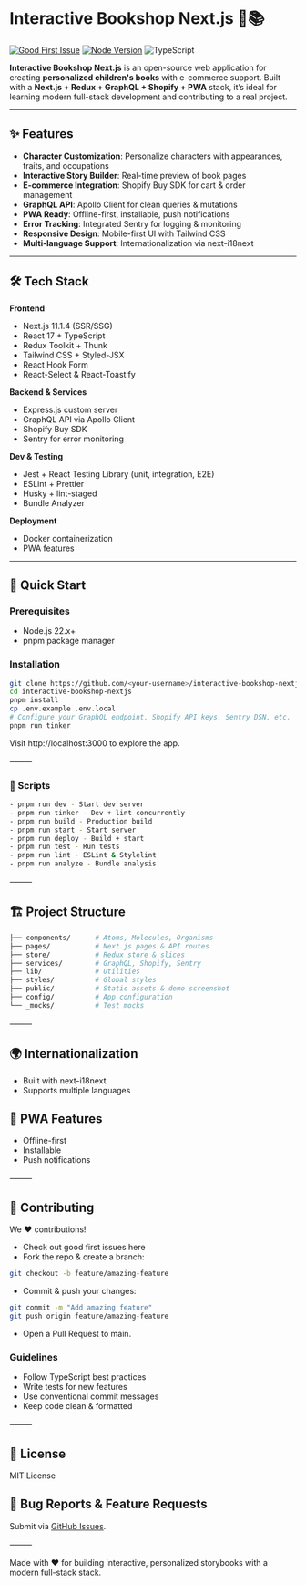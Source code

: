 # Interactive Bookshop Next.js 🚀📚

[![Good First Issue](https://img.shields.io/badge/good%20first%20issue-friendly-brightgreen)](https://github.com/taufiqelrahman/interactive-bookshop-nextjs/issues?q=is%3Aissue+is%3Aopen+label%3A%22good+first+issue%22)
[![Node Version](https://img.shields.io/badge/node-22.x-brightgreen)](https://nodejs.org/)
![TypeScript](https://img.shields.io/badge/TS-4.9.5-blue)

**Interactive Bookshop Next.js** is an open-source web application for creating **personalized children's books** with e-commerce support. Built with a **Next.js + Redux + GraphQL + Shopify + PWA** stack, it’s ideal for learning modern full-stack development and contributing to a real project.

---

## ✨ Features

- **Character Customization**: Personalize characters with appearances, traits, and occupations
- **Interactive Story Builder**: Real-time preview of book pages
- **E-commerce Integration**: Shopify Buy SDK for cart & order management
- **GraphQL API**: Apollo Client for clean queries & mutations
- **PWA Ready**: Offline-first, installable, push notifications
- **Error Tracking**: Integrated Sentry for logging & monitoring
- **Responsive Design**: Mobile-first UI with Tailwind CSS
- **Multi-language Support**: Internationalization via next-i18next

---

## 🛠 Tech Stack

**Frontend**

- Next.js 11.1.4 (SSR/SSG)
- React 17 + TypeScript
- Redux Toolkit + Thunk
- Tailwind CSS + Styled-JSX
- React Hook Form
- React-Select & React-Toastify

**Backend & Services**

- Express.js custom server
- GraphQL API via Apollo Client
- Shopify Buy SDK
- Sentry for error monitoring

**Dev & Testing**

- Jest + React Testing Library (unit, integration, E2E)
- ESLint + Prettier
- Husky + lint-staged
- Bundle Analyzer

**Deployment**

- Docker containerization
- PWA features

---

## 🚀 Quick Start

### Prerequisites

- Node.js 22.x+
- pnpm package manager

### Installation

```bash
git clone https://github.com/<your-username>/interactive-bookshop-nextjs.git
cd interactive-bookshop-nextjs
pnpm install
cp .env.example .env.local
# Configure your GraphQL endpoint, Shopify API keys, Sentry DSN, etc.
pnpm run tinker
```

Visit http://localhost:3000 to explore the app.

⸻

### 📜 Scripts

```bash
- pnpm run dev - Start dev server
- pnpm run tinker - Dev + lint concurrently
- pnpm run build - Production build
- pnpm run start - Start server
- pnpm run deploy - Build + start
- pnpm run test - Run tests
- pnpm run lint - ESLint & Stylelint
- pnpm run analyze - Bundle analysis
```

⸻

## 🏗 Project Structure

```bash
├── components/      # Atoms, Molecules, Organisms
├── pages/           # Next.js pages & API routes
├── store/           # Redux store & slices
├── services/        # GraphQL, Shopify, Sentry
├── lib/             # Utilities
├── styles/          # Global styles
├── public/          # Static assets & demo screenshot
├── config/          # App configuration
└── _mocks/          # Test mocks
```

⸻

## 🌍 Internationalization

- Built with next-i18next
- Supports multiple languages

## 📱 PWA Features

- Offline-first
- Installable
- Push notifications

⸻

## 🤝 Contributing

We ❤️ contributions!

- Check out good first issues here
- Fork the repo & create a branch:

```bash
git checkout -b feature/amazing-feature
```

- Commit & push your changes:

```bash
git commit -m "Add amazing feature"
git push origin feature/amazing-feature
```

- Open a Pull Request to main.

### Guidelines

- Follow TypeScript best practices
- Write tests for new features
- Use conventional commit messages
- Keep code clean & formatted

⸻

## 📄 License

MIT License

## 🐛 Bug Reports & Feature Requests

Submit via [GitHub Issues](https://github.com/taufiqelrahman/interactive-bookshop-nextjs/issues).

⸻

Made with ❤️ for building interactive, personalized storybooks with a modern full-stack stack.
